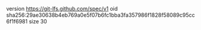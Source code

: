 version https://git-lfs.github.com/spec/v1
oid sha256:29ae30638b4eb769a0e5f07b6fc1bba3fa357986f1828f58089c95cc6f1f6981
size 30
